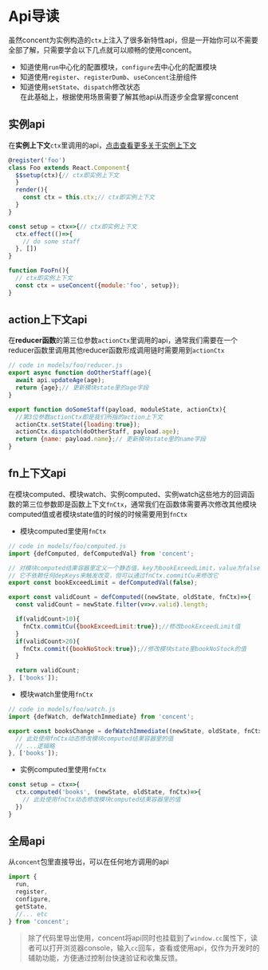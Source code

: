 # Api导读
虽然concent为实例构造的`ctx`上注入了很多新特性api，但是一开始你可以不需要全部了解，只需要学会以下几点就可以顺畅的使用concent。
- 知道使用`run`中心化的配置模块，`configure`去中心化的配置模块    
- 知道使用`register`、`registerDumb`、`useConcent`注册组件    
- 知道使用`setState`、`dispatch`修改状态    
在此基础上，根据使用场景需要了解其他api从而逐步全盘掌握concent

## 实例api
在**实例上下文**`ctx`里调用的api，[点击查看更多关于实例上下文](/guide//concept-ref-ctx)
```js
@register('foo')
class Foo extends React.Component{
  $$setup(ctx){// ctx即实例上下文
  }
  render(){
    const ctx = this.ctx;// ctx即实例上下文
  }
}

const setup = ctx=>{// ctx即实例上下文
  ctx.effect(()=>{
    // do some staff
  }, [])
}

function FooFn(){
  // ctx即实例上下文
  const ctx = useConcent({module:'foo', setup});
}
```

## action上下文api
在**reducer函数**的第三位参数`actionCtx`里调用的api，通常我们需要在一个reducer函数里调用其他reducer函数形成调用链时需要用到`actionCtx`
```js
// code in models/foo/reducer.js
export async function doOtherStaff(age){
  await api.updateAge(age);
  return {age};// 更新模块state里的age字段
}

export function doSomeStaff(payload, moduleState, actionCtx){
  //第3位参数actionCtx即是我们所指的action上下文
  actionCtx.setState({loading:true});
  actionCtx.dispatch(doOtherStaff, payload.age);
  return {name: payload.name};// 更新模块state里的name字段
}
```

## fn上下文api
在模块computed、模块watch、实例computed、实例watch这些地方的回调函数的第三位参数即是函数上下文`fnCtx`，通常我们在函数体需要再次修改其他模块computed值或者模块state值的时候的时候需要用到`fnCtx`

- 模块computed里使用`fnCtx`
```js
// code in models/foo/computed.js
import {defComputed, defComputedVal} from 'concent';

// 对模块computed结果容器里定义一个静态值，key为bookExceedLimit，value为false
// 它不依赖任何depKeys来触发改变，但可以通过fnCtx.commitCu来修改它
export const bookExceedLimit = defComputedVal(false);

export const validCount = defComputed((newState, oldState, fnCtx)=>{
  const validCount = newState.filter(v=>v.valid).length;

  if(validCount>10){
    fnCtx.commitCu({bookExceedLimit:true});//修改bookExceedLimit值
  }
  if(validCount>20){
    fnCtx.commit({bookNoStock:true});//修改模块state里bookNoStock的值
  }

  return validCount;
}, ['books']);

```

- 模块watch里使用`fnCtx`
```js
// code in models/foo/watch.js
import {defWatch, defWatchImmediate} from 'concent';

export const booksChange = defWatchImmediate((newState, oldState, fnCtx)=>{
  // 此处使用fnCtx动态修改模块computed结果容器里的值
  // ...逻辑略
}, ['books']);
```

- 实例computed里使用`fnCtx`
```js
const setup = ctx=>{
  ctx.computed('books', (newState, oldState, fnCtx)=>{
    // 此处使用fnCtx动态修改模块computed结果容器里的值
  })
}
```

## 全局api
从`concent`包里直接导出，可以在任何地方调用的api
```js
import {
  run,
  register,
  configure,
  getState,
  //... etc
} from 'concent';
```
> 除了代码里导出使用，concent将api同时也挂载到了`window.cc`属性下，读者可以打开浏览器console，输入`cc`回车，查看或使用api，仅作为开发时的辅助功能，方便通过控制台快速验证和收集反馈。

